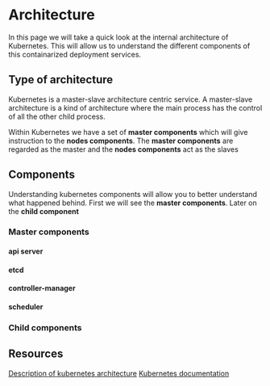 # Architecture

In this page we will take a quick look at the internal architecture of Kubernetes. This will allow us to understand the different components of this containarized deployment services.

## Type of architecture

Kubernetes is a master-slave architecture centric service. A master-slave architecture is a kind of architecture where the main process has the control of all the other child process.

Within Kubernetes we have a set of **master components** which will give instruction to the **nodes components**. The **master components** are regarded as the master and the **nodes components** act as the slaves

## Components

Understanding kubernetes components will allow you to better understand what happened behind. First we will see the **master components**. Later on the **child component**

### Master components

#### api server

#### etcd

#### controller-manager

#### scheduler

### Child components

## Resources

[Description of kubernetes architecture](https://elastisys.com/wp-content/uploads/2018/01/kubernetes-ha-setup.pdf?x83281)
[Kubernetes documentation](https://kubernetes.io/docs/concepts/overview/components/)






